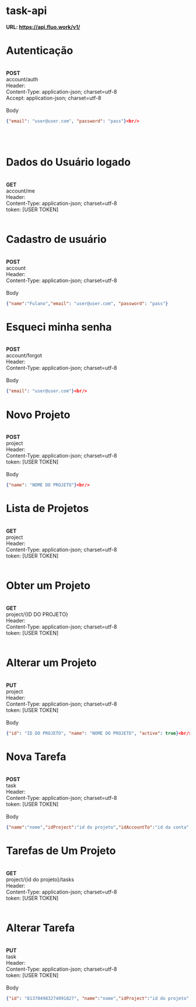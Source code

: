 # task-api

<strong>URL: https://api.fluo.work/v1/</strong>
<br/>

<h1>Autenticação</h1>
<br/>
<strong>POST</strong><br/>
account/auth<br/>
Header:<br/>
Content-Type: application-json; charset=utf-8<br/>
Accept: application-json; charset=utf-8<br/>
<br/>
Body<br/>

```json 
{"email": "user@user.com", "password": "pass"}<br/>
```
<br/>
<br/>

<h1>Dados do Usuário logado</h1>
<br/>
<strong>GET</strong><br/>
account/me<br/>
Header:<br/>
Content-Type: application-json; charset=utf-8<br/>
token: [USER TOKEN]<br/><br/>

<h1>Cadastro de usuário</h1>
<br/>
<strong>POST</strong><br/>
account<br/>
Header:<br/>
Content-Type: application-json; charset=utf-8<br/>
<br/>
Body<br/>

```json 
{"name":"Fulano","email": "user@user.com", "password": "pass"}
```

<h1>Esqueci minha senha</h1>
<br/>
<strong>POST</strong><br/>
account/forgot<br/>
Header:<br/>
Content-Type: application-json; charset=utf-8<br/>
<br/>
Body<br/>

```json 
{"email": "user@user.com"}<br/>
```

<h1>Novo Projeto</h1>
<br/>
<strong>POST</strong><br/>
project<br/>
Header:<br/>
Content-Type: application-json; charset=utf-8<br/>
token: [USER TOKEN]<br/><br/>
Body<br/>

```json 
{"name": "NOME DO PROJETO"}<br/>
```

<h1>Lista de Projetos</h1>
<br/>
<strong>GET</strong><br/>
project<br/>
Header:<br/>
Content-Type: application-json; charset=utf-8<br/>
token: [USER TOKEN]<br/><br/>

<h1>Obter um Projeto</h1>
<br/>
<strong>GET</strong><br/>
project/{ID DO PROJETO}<br/>
Header:<br/>
Content-Type: application-json; charset=utf-8<br/>
token: [USER TOKEN]<br/><br/>

<h1>Alterar um Projeto</h1>
<br/>
<strong>PUT</strong><br/>
project<br/>
Header:<br/>
Content-Type: application-json; charset=utf-8<br/>
token: [USER TOKEN]<br/><br/>
Body<br/>

```json 
{"id": "ID DO PROJETO", "name": "NOME DO PROJETO", "active": true}<br/>
```

<h1>Nova Tarefa</h1>
<br/>
<strong>POST</strong><br/>
task<br/>
Header:<br/>
Content-Type: application-json; charset=utf-8<br/>
token: [USER TOKEN]<br/><br/>
Body<br/>

```json 
{"name":"nome","idProject":"id do projeto","idAccountTo":"id da conta","description":"descricao da tarefa","tags":"tags"}<br/>
```

<h1>Tarefas de Um Projeto</h1>
<br/>
<strong>GET</strong><br/>
project/{id do projeto}/tasks<br/>
Header:<br/>
Content-Type: application-json; charset=utf-8<br/>
token: [USER TOKEN]<br/><br/>

<h1>Alterar Tarefa</h1>
<br/>
<strong>PUT</strong><br/>
task<br/>
Header:<br/>
Content-Type: application-json; charset=utf-8<br/>
token: [USER TOKEN]<br/><br/>
Body<br/>

```json 
{"id": "813704983274091827", "name":"nome","idProject":"id do projeto","idAccountTo":"id da conta","description":"descricao da tarefa","tags":"tags"}<br/>
```
